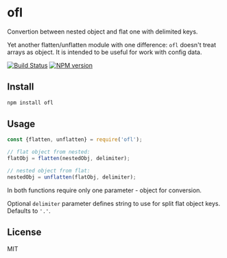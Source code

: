 # ofl

Convertion between nested object and flat one with delimited keys.

Yet another flatten/unflatten module with one difference: `ofl` doesn't treat arrays as object. It is intended to be useful for work with config data.

[![Build Status][travis-image]][travis-url]
[![NPM version][npm-image]][npm-url]

## Install

```bash
npm install ofl
```

## Usage

```js
const {flatten, unflatten} = require('ofl');

// flat object from nested:
flatObj = flatten(nestedObj, delimiter);

// nested object from flat:
nestedObj = unflatten(flatObj, delimiter);
```

In both functions require only one parameter - object for conversion.

Optional `delimiter` parameter defines string to use for split flat object keys. Defaults to `'.'`.

## License

MIT

[npm-url]: https://npmjs.org/package/ofl
[npm-image]: https://badge.fury.io/js/ofl.svg
[travis-url]: https://travis-ci.org/astur/ofl
[travis-image]: https://travis-ci.org/astur/ofl.svg?branch=master